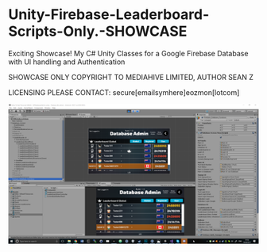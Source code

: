 # Unity-Firebase-Leaderboard-Scripts-Only.-SHOWCASE
Exciting Showcase! My C# Unity Classes for a Google Firebase Database with UI handling and Authentication

SHOWCASE ONLY COPYRIGHT TO MEDIAHIVE LIMITED, AUTHOR SEAN Z

LICENSING PLEASE CONTACT: secure[emailsymhere]eozmon[lotcom]


![Screen shot of Scripts working in unity editor](screenshot.png)
